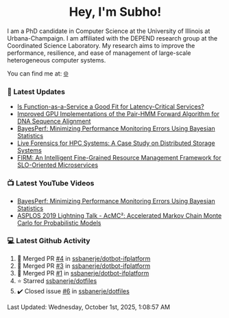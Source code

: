 <h1 align="center">Hey, I'm Subho!</h1>

I am a PhD candidate in Computer Science at the University of Illinois at Urbana-Champaign. I am affiliated with the
DEPEND research group at the Coordinated Science Laboratory. My research aims to improve the performance, resilience,
and ease of management of large-scale heterogeneous computer systems.

You can find me at: [🌐]

### 📕 Latest Updates
<!-- BLOG:START -->
- [Is Function-as-a-Service a Good Fit for Latency-Critical Services?](https://ssbaner2.cs.illinois.edu/publications/wosc2021/)
- [Improved GPU Implementations of the Pair-HMM Forward Algorithm for DNA Sequence Alignment](https://ssbaner2.cs.illinois.edu/publications/iccd2021/)
- [BayesPerf: Minimizing Performance Monitoring Errors Using Bayesian Statistics](https://ssbaner2.cs.illinois.edu/publications/asplos2021/)
- [Live Forensics for HPC Systems: A Case Study on Distributed Storage Systems](https://ssbaner2.cs.illinois.edu/publications/sc2020/)
- [FIRM: An Intelligent Fine-Grained Resource Management Framework for SLO-Oriented Microservices](https://ssbaner2.cs.illinois.edu/publications/osdi2020/)
<!-- BLOG:END -->

### 📺 Latest YouTube Videos
<!-- YOUTUBE:START -->
- [BayesPerf: Minimizing Performance Monitoring Errors Using Bayesian Statistics](https://www.youtube.com/watch?v=Y3d8Vu8g-Rw)
- [ASPLOS 2019 Lightning Talk - AcMC²: Accelerated Markov Chain Monte Carlo for Probabilistic Models](https://www.youtube.com/watch?v=3l_ZuBkZjJk)
<!-- YOUTUBE:END -->

### 💻 Latest Github Activity
<!--RECENT_ACTIVITY:start-->
1. 🎉 Merged PR [#4](https://github.com/ssbanerje/dotbot-ifplatform/pull/4) in [ssbanerje/dotbot-ifplatform](https://github.com/ssbanerje/dotbot-ifplatform)
2. 🎉 Merged PR [#3](https://github.com/ssbanerje/dotbot-ifplatform/pull/3) in [ssbanerje/dotbot-ifplatform](https://github.com/ssbanerje/dotbot-ifplatform)
3. 🎉 Merged PR [#1](https://github.com/ssbanerje/dotbot-ifplatform/pull/1) in [ssbanerje/dotbot-ifplatform](https://github.com/ssbanerje/dotbot-ifplatform)
4. ⭐ Starred [ssbanerje/dotfiles](https://github.com/ssbanerje/dotfiles)
5. ✔️ Closed issue [#6](https://github.com/ssbanerje/dotfiles/issues/6) in [ssbanerje/dotfiles](https://github.com/ssbanerje/dotfiles)
<!--RECENT_ACTIVITY:end-->

<!--RECENT_ACTIVITY:last_update-->
Last Updated: Wednesday, October 1st, 2025, 1:08:57 AM
<!--RECENT_ACTIVITY:last_update_end-->

[🌐]: https://ssbaner2.cs.illinois.edu/
